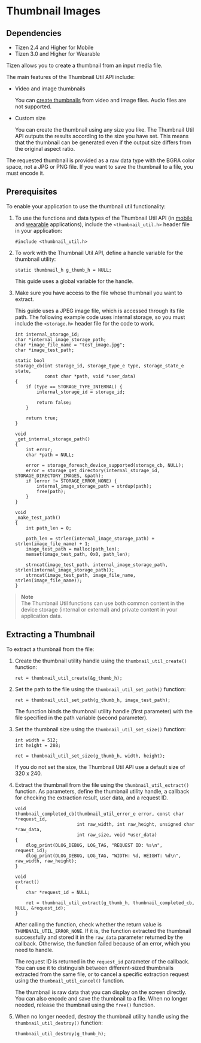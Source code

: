 # Thumbnail Images
## Dependencies
- Tizen 2.4 and Higher for Mobile
- Tizen 3.0 and Higher for Wearable

Tizen allows you to create a thumbnail from an input media file.

The main features of the Thumbnail Util API include:

- Video and image thumbnails

  You can [create thumbnails](#get_thumbnail) from video and image files. Audio files are not supported.

- Custom size

  You can create the thumbnail using any size you like. The Thumbnail Util API outputs the results according to the size you have set. This means that the thumbnail can be generated even if the output size differs from the original aspect ratio.

The requested thumbnail is provided as a raw data type with the BGRA color space, not a JPG or PNG file. If you want to save the thumbnail to a file, you must encode it.

## Prerequisites

To enable your application to use the thumbnail util functionality:

1. To use the functions and data types of the Thumbnail Util API (in [mobile](../../../../org.tizen.native.mobile.apireference/group__CAPI__MEDIA__THUMBNAIL__UTIL__MODULE.html) and [wearable](../../../../org.tizen.native.wearable.apireference/group__CAPI__MEDIA__THUMBNAIL__UTIL__MODULE.html) applications), include the `<thumbnail_util.h>` header file in your application:

   ```
   #include <thumbnail_util.h>
   ```

2. To work with the Thumbnail Util API, define a handle variable for the thumbnail utility:

   ```
   static thumbnail_h g_thumb_h = NULL;
   ```

   This guide uses a global variable for the handle.

3. Make sure you have access to the file whose thumbnail you want to extract.

   This guide uses a JPEG image file, which is accessed through its file path. The following example code uses internal storage, so you must include the `<storage.h>` header file for the code to work.

   ```
   int internal_storage_id;
   char *internal_image_storage_path;
   char *image_file_name = "test_image.jpg";
   char *image_test_path;

   static bool
   storage_cb(int storage_id, storage_type_e type, storage_state_e state,
              const char *path, void *user_data)
   {
       if (type == STORAGE_TYPE_INTERNAL) {
           internal_storage_id = storage_id;

           return false;
       }

       return true;
   }

   void
   _get_internal_storage_path()
   {
       int error;
       char *path = NULL;

       error = storage_foreach_device_supported(storage_cb, NULL);
       error = storage_get_directory(internal_storage_id, STORAGE_DIRECTORY_IMAGES, &path);
       if (error != STORAGE_ERROR_NONE) {
           internal_image_storage_path = strdup(path);
           free(path);
       }
   }

   void
   _make_test_path()
   {
       int path_len = 0;

       path_len = strlen(internal_image_storage_path) + strlen(image_file_name) + 1;
       image_test_path = malloc(path_len);
       memset(image_test_path, 0x0, path_len);

       strncat(image_test_path, internal_image_storage_path, strlen(internal_image_storage_path));
       strncat(image_test_path, image_file_name, strlen(image_file_name));
   }
   ```

> **Note**  
> The Thumbnail Util functions can use both common content in the device storage (internal or external) and private content in your application data.

## Extracting a Thumbnail

To extract a thumbnail from the file:

1. Create the thumbnail utility handle using the `thumbnail_util_create()` function:

   ```
   ret = thumbnail_util_create(&g_thumb_h);
   ```

2. Set the path to the file using the `thumbnail_util_set_path()` function:

   ```
   ret = thumbnail_util_set_path(g_thumb_h, image_test_path);
   ```

   The function binds the thumbnail utility handle (first parameter) with the file specified in the path variable (second parameter).

3. Set the thumbnail size using the `thumbnail_util_set_size()` function:

   ```
   int width = 512;
   int height = 288;

   ret = thumbnail_util_set_size(g_thumb_h, width, height);
   ```

   If you do not set the size, the Thumbnail Util API use a default size of 320 x 240.

4. Extract the thumbnail from the file using the `thumbnail_util_extract()` function. As parameters, define the thumbnail utility handle, a callback for checking the extraction result, user data, and a request ID.

   ```
   void
   thumbnail_completed_cb(thumbnail_util_error_e error, const char *request_id,
                          int raw_width, int raw_height, unsigned char *raw_data,
                          int raw_size, void *user_data)
   {
       dlog_print(DLOG_DEBUG, LOG_TAG, "REQUEST ID: %s\n", request_id);
       dlog_print(DLOG_DEBUG, LOG_TAG, "WIDTH: %d, HEIGHT: %d\n", raw_width, raw_height);
   }

   void
   extract()
   {
       char *request_id = NULL;

       ret = thumbnail_util_extract(g_thumb_h, thumbnail_completed_cb, NULL, &request_id);
   }
   ```

   After calling the function, check whether the return value is `THUMBNAIL_UTIL_ERROR_NONE`. If it is, the function extracted the thumbnail successfully and stored it in the `raw_data` parameter returned by the callback. Otherwise, the function failed because of an error, which you need to handle.

   The request ID is returned in the `request_id` parameter of the callback. You can use it to distinguish between different-sized thumbnails extracted from the same file, or to cancel a specific extraction request using the `thumbnail_util_cancel()` function.

   The thumbnail is raw data that you can display on the screen directly. You can also encode and save the thumbnail to a file. When no longer needed, release the thumbnail using the `free()` function.

5. When no longer needed, destroy the thumbnail utility handle using the `thumbnail_util_destroy()` function:

   ```
   thumbnail_util_destroy(g_thumb_h);
   ```